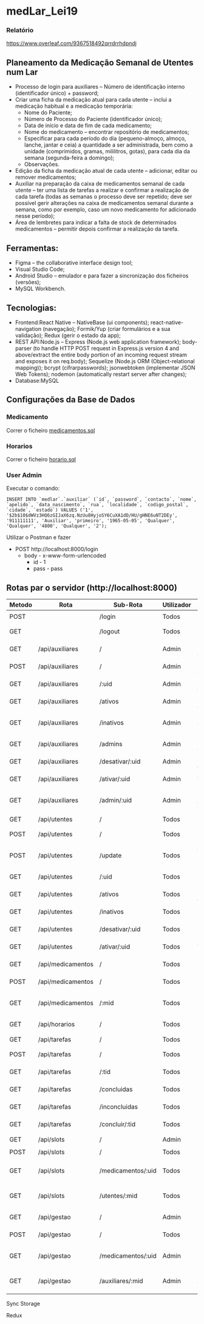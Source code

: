 # medLar_Lei19

### Relatório
https://www.overleaf.com/9367518492qrrdrrhdpndj

## Planeamento da Medicação Semanal de Utentes num Lar
- Processo de login para auxiliares – Número de identificação interno (identificador único) + password;
- Criar uma ficha da medicação atual para cada utente – inclui a medicação habitual e a medicação temporária:
  *  Nome do Paciente;
  * Número de Processo do Paciente (identificador único);
  *  Data de início e data de fim de cada medicamento;
  *  Nome do medicamento – encontrar repositório de medicamentos;
  *  Especificar para cada período do dia (pequeno-almoço, almoço, lanche, jantar e ceia) a quantidade a ser administrada, bem como a unidade (comprimidos, gramas, mililitros, gotas), para cada dia da semana (segunda-feira a domingo);
  *  Observações.
- Edição da ficha da medicação atual de cada utente – adicionar, editar ou remover medicamentos;
- Auxiliar na preparação da caixa de medicamentos semanal de cada utente – ter uma lista de tarefas a realizar e confirmar a realização de cada tarefa (todas as semanas o processo deve ser repetido; deve ser possível gerir alterações na caixa de medicamentos semanal durante a semana, como por exemplo, caso um novo medicamento for adicionado nesse período);
- Área de lembretes para indicar a falta de stock de determinados medicamentos – permitir depois confirmar a realização da tarefa.

## Ferramentas:
- Figma – the collaborative interface design tool;
- Visual Studio Code;
- Android Studio – emulador e para fazer a sincronização dos ficheiros (versões);
- MySQL Workbench.

## Tecnologias:
- Frontend:React Native – NativeBase (ui components); react-native-navigation (navegação); Formik/Yup (criar formulários e a sua validação); Redux (gerir o estado da app);
- REST API:Node.js – Express (Node.js web application framework); body-parser (to handle HTTP POST request in Express.js version 4 and above/extract the entire body portion of an incoming request stream and exposes it on req.body); Sequelize (Node.js ORM (Object-relational mapping)); bcrypt (cifrarpasswords); jsonwebtoken (implementar JSON Web Tokens); nodemon (automatically restart server after changes);
- Database:MySQL

## Configurações da Base de Dados
### Medicamento
Correr o ficheiro [medicamentos.sql](Extra_Files/medicamentos.sql)
### Horarios
Correr o ficheiro [horario.sql](Extra_Files/horario.sql)
### User Admin
Executar o comando:
```mysql
INSERT INTO `medlar`.`auxiliar` (`id`, `password`, `contacto`, `nome`, `apelido`, `data_nascimento`, `rua`, `localidade`, `codigo_postal`, `cidade`, `estado`) VALUES ('1', '$2b$10$dWVz3HQ6zGIJaX6zq.NzUu8HyjoSY6CuXA1dD/HU/gHNE6uNT2DEy', '911111111', 'Auxiliar', 'primeiro', '1965-05-05', 'Qualquer', 'Qualquer', '4800', 'Qualquer', '2');
```
Utilizar o Postman e fazer 
- POST http://localhost:8000/login
    - body - x-www-form-urlencoded
        - id    -   1
        - pass  -   pass

## Rotas par o servidor (http://localhost:8000)
| Metodo | Rota              | Sub-Rota           | Utilizador | Descrição                          |  Test  |
|--------|-------------------|--------------------|------------|------------------------------------|--------|
| POST   |                   | /login             | Todos      | Inicio de Sessão                   | :heavy_check_mark: |
| GET    |                   | /logout            | Todos      | Terminar Sessão                    | :heavy_check_mark: |
| GET    | /api/auxiliares   | /                  | Admin      | Lista de Auxiliares                | :heavy_check_mark: |
| POST   | /api/auxiliares   | /                  | Admin      | Criação de Auxiliar                | :heavy_check_mark: |
| GET    | /api/auxiliares   | /:uid              | Admin      | Consulta Auxiliar por id           | :heavy_check_mark: |
| GET    | /api/auxiliares   | /ativos            | Admin      | Lista de Auxiliares ativos         | :heavy_check_mark: |
| GET    | /api/auxiliares   | /inativos          | Admin      | Lista de Auxiliares inativos       | :heavy_check_mark: |
| GET    | /api/auxiliares   | /admins            | Admin      | Lista de Administradores           | :heavy_check_mark: |
| GET    | /api/auxiliares   | /desativar/:uid    | Admin      | Desativa Auxiliar por id           | :heavy_check_mark: |
| GET    | /api/auxiliares   | /ativar/:uid       | Admin      | Ativa Auxiliar por id              | :heavy_check_mark: |
| GET    | /api/auxiliares   | /admin/:uid        | Admin      | Trasforma Auxiliar por id em Admin | :heavy_check_mark: |
| GET    | /api/utentes      | /                  | Todos      | Lista de Utentes                   | :heavy_check_mark: |
| POST   | /api/utentes      | /                  | Todos      | Criação de Utente                  | :heavy_check_mark: |
| POST   | /api/utentes      | /update            | Todos      | Atualiza informação de Utente      | :heavy_check_mark: |
| GET    | /api/utentes      | /:uid              | Todos      | Consulta Utente por id             | :heavy_check_mark: |
| GET    | /api/utentes      | /ativos            | Todos      | lista de Utentes Ativos            | :heavy_check_mark: |
| GET    | /api/utentes      | /inativos          | Todos      | Lista de Utentes Inativos          | :heavy_check_mark: |
| GET    | /api/utentes      | /desativar/:uid    | Todos      | Desativar Utente por id            | :heavy_check_mark: |
| GET    | /api/utentes      | /ativar/:uid       | Todos      | Ativar Utente por id               | :heavy_check_mark: |
| GET    | /api/medicamentos | /                  | Todos      | Lista de Medicamento               | :heavy_check_mark: |
| POST   | /api/medicamentos | /                  | Todos      | Criação de Medicamento             | :heavy_check_mark: |
| GET    | /api/medicamentos | /:mid              | Todos      | Procura Medicamento por id         | :heavy_check_mark: |
| GET    | /api/horarios     | /                  | Todos      | Lista de Horarios                  | :heavy_check_mark: |
| GET    | /api/tarefas      | /                  | Todos      | Lista de Tarefas                   | :heavy_check_mark: |
| POST   | /api/tarefas      | /                  | Todos      | Criação de Tarefas                 | :heavy_check_mark: |
| GET    | /api/tarefas      | /:tid              | Todos      | Procura Tarefa por id              | :heavy_check_mark: |
| GET    | /api/tarefas      | /concluidas        | Todos      | Lista de Tarefa concluidas         | :heavy_check_mark: |
| GET    | /api/tarefas      | /inconcluidas      | Todos      | Lista de Tarefa inconcluidas       | :heavy_check_mark: |
| GET    | /api/tarefas      | /concluir/:tid     | Todos      | Concluir Tarefa por id             | :heavy_check_mark: |
| GET    | /api/slots        | /                  | Admin      | Lista das slots                    | :heavy_check_mark: |
| POST   | /api/slots        | /                  | Todos      | Criação de Slot                    | :heavy_check_mark: |
| GET    | /api/slots        | /medicamentos/:uid | Todos      | Lista de Medicamentos por Utente   | :heavy_check_mark: |
| GET    | /api/slots        | /utentes/:mid      | Todos      | Lista de Utentes por Medicamento   | :heavy_check_mark: |
| GET    | /api/gestao       | /                  | Admin      | Lista das Gestões                  | :heavy_check_mark: |
| POST   | /api/gestao       | /                  | Todos      | Criação de Gestão                  | :heavy_check_mark: |
| GET    | /api/gestao       | /medicamentos/:uid | Admin      | Lista de Medicamentos p/ Auxiliar  | :heavy_check_mark: |
| GET    | /api/gestao       | /auxiliares/:mid   | Admin      | Lista de Auxiliares p/ Medicamento | :heavy_check_mark: |

Sync Storage

Redux
